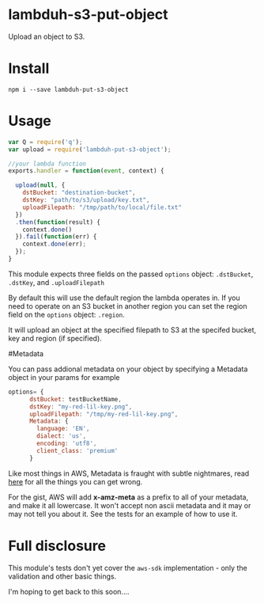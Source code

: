 # lambduh-s3-put-object
Upload an object to S3.

# Install

```
npm i --save lambduh-put-s3-object
```

# Usage

```javascript
var Q = require('q');
var upload = require('lambduh-put-s3-object');

//your lambda function
exports.handler = function(event, context) {

  upload(null, {
    dstBucket: "destination-bucket",
    dstKey: "path/to/s3/upload/key.txt",
    uploadFilepath: "/tmp/path/to/local/file.txt"
  })
  .then(function(result) {
  	context.done()
  }).fail(function(err) {
  	context.done(err);
  });
}
```

This module expects three fields on the passed `options` object: `.dstBucket`, `.dstKey`, and `.uploadFilepath`

By default this will use the default region the lambda operates in.  If you need to operate on an S3 bucket in another region you can set the region field on the `options` object: `.region`.

It will upload an object at the specified filepath to S3 at the specifed bucket, key and region (if specified).

#Metadata

You can pass addional metadata on your object by specifying a Metadata 
object in your params for example

```javascript
options= {
      dstBucket: testBucketName,
      dstKey: "my-red-lil-key.png",
      uploadFilepath: "/tmp/my-red-lil-key.png",
      Metadata: {
        language: 'EN',
        dialect: 'us',
        encoding: 'utf8',
        client_class: 'premium'
      }
```

Like most things in AWS, Metadata is fraught with subtle nightmares,
  read [here](http://docs.aws.amazon.com/AmazonS3/latest/dev/UsingMetadata.html#object-metadata)
  for all the things you can get wrong.

For the gist, AWS will add **x-amz-meta** as a prefix to all of your 
metadata, and make it all lowercase. It won't accept non ascii metadata
and it may or may not tell you about it. 
See the tests for an example of how to use it.

# Full disclosure

This module's tests don't yet cover the `aws-sdk` implementation - only the validation and other basic things.

I'm hoping to get back to this soon....
